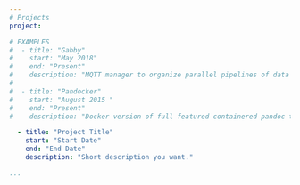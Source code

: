 ```yaml
---
# Projects
project:

# EXAMPLES
#  - title: "Gabby"
#    start: "May 2018"
#    end: "Present"
#    description: "MQTT manager to organize parallel pipelines of data processing."
#
#  - title: "Pandocker"
#    start: "August 2015 "
#    end: "Present"
#    description: "Docker version of full featured containered pandoc to easy convert complex Markdown documents to LaTeX and PDF."

  - title: "Project Title"
    start: "Start Date"
    end: "End Date"
    description: "Short description you want."

...
```

